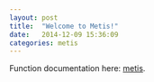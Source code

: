 ```yaml
---
layout: post
title:  "Welcome to Metis!"
date:   2014-12-09 15:36:09
categories: metis 
---
```

Function documentation here: [metis].

[metis]:       /metis/index.html
